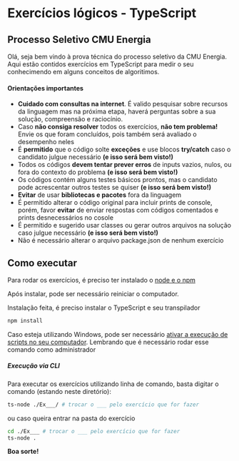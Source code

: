 # Exercícios lógicos - TypeScript
## Processo Seletivo CMU Energia

Olá, seja bem vindo à prova técnica do processo seletivo da CMU Energia. Aqui estão contidos exercícios em TypeScript para medir o seu conhecimendo em alguns conceitos de algoritimos. 

#### Orientações importantes

- **Cuidado com consultas na internet**. É valido pesquisar sobre recursos da linguagem mas na próxima etapa, haverá perguntas sobre a sua solução, compreensão e raciocínio.
- Caso **não consiga resolver** todos os exercícios, **não tem problema!** Envie os que foram concluídos, pois também será avaliado o desempenho neles
- É **permitido** que o código solte **exceções** e use blocos **try/catch** caso o candidato julgue necessário **(e isso será bem visto!)**
- Todos os códigos **devem tentar prever erros** de inputs vazios, nulos, ou fora do contexto do problema **(e isso será bem visto!)**
- Os códigos contém alguns testes básicos prontos, mas o candidato pode acrescentar outros testes se quiser **(e isso será bem visto!)**
- **Evitar** de usar **bibliotecas e pacotes** fora da linguagem
- É permitido alterar o código original para incluir prints de console, porém, favor **evitar** de enviar respostas com códigos comentados e prints desnecessários no cosole
- É permitido e sugerido usar classes ou gerar outros arquivos na solução caso julgue necessário **(e isso será bem visto!)**
- Não é necessário alterar o arquivo package.json de nenhum exercício

## Como executar

Para rodar os exercícios, é preciso ter instalado o [node e o npm](https://nodejs.org/en/download/)

Após instalar, pode ser necessário reiniciar o computador.

Instalação feita, é preciso instalar o TypeScript e seu transpilador
```sh
npm install
```

Caso esteja utilizando Windows, pode ser necessário [ativar a execução de scripts no seu computador](https://pt.stackoverflow.com/questions/220078/o-que-significa-o-erro-execu%C3%A7%C3%A3o-de-scripts-foi-desabilitada-neste-sistema). Lembrando que é necessário rodar esse comando como administrador

##### Execução via CLI
Para executar os exercícios utilizando linha de comando, basta digitar o comando (estando neste diretório):

```sh
ts-node ./Ex___/ # trocar o ___ pelo exercício que for fazer
```
ou caso queira entrar na pasta do exercício
```sh
cd ./Ex___ # trocar o ___ pelo exercício que for fazer
ts-node .
```



**Boa sorte!**


